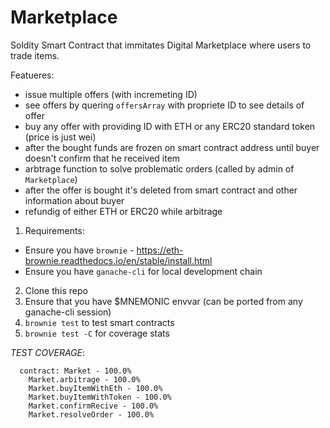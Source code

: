 # Marketplace
Soldity Smart Contract that immitates Digital Marketplace where users to trade items.

Featueres:
- issue multiple offers (with incremeting ID)
- see offers by quering `offersArray` with propriete ID to see details of offer
- buy any offer with providing ID with ETH or any ERC20 standard token (price is just wei)
- after the bought funds are frozen on smart contract address until buyer doesn't confirm that he received item
- arbtrage function to solve problematic orders (called by admin of `Marketplace`)
- after the offer is bought it's deleted from smart contract and other information about buyer
- refundig of either ETH or ERC20 while arbitrage


1. Requirements:
- Ensure you have `brownie` - https://eth-brownie.readthedocs.io/en/stable/install.html 
- Ensure you have `ganache-cli` for local development chain

2. Clone this repo
3. Ensure that you have $MNEMONIC envvar (can be ported from any ganache-cli session)
4. `brownie test` to test smart contracts
5. `brownie test -C` for coverage stats


*TEST COVERAGE*:
```
  contract: Market - 100.0%                                                                                                                                                           
    Market.arbitrage - 100.0%                                                                                                                                                         
    Market.buyItemWithEth - 100.0%                                                                                                                                                    
    Market.buyItemWithToken - 100.0%                                                                                                                                                  
    Market.confirmRecive - 100.0%                                                                                                                                                     
    Market.resolveOrder - 100.0%      
```

